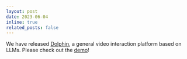 ```yaml
---
layout: post
date: 2023-06-04
inline: true
related_posts: false
---
```


We have released [Dolphin](https://github.com/kaleido-lab/dolphin), a general video interaction platform based on LLMs. Please check out the [demo](https://www.youtube.com/watch?v=d8giiMAWMLc)!

